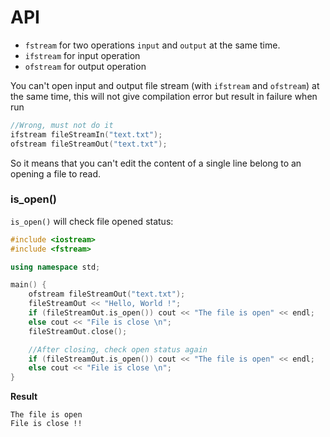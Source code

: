 # API

* ``fstream`` for two operations ``input`` and ``output`` at the same time.
* ``ifstream`` for input operation
* ``ofstream`` for output operation

You can't open input and output file stream (with ``ifstream`` and ``ofstream``) at the same time, this will not give compilation error but result in failure when run

```c
//Wrong, must not do it
ifstream fileStreamIn("text.txt");
ofstream fileStreamOut("text.txt");
```

So it means that you can't edit the content of a single line belong to an opening a file to read.

### is_open()

``is_open()`` will check file opened status:

```cpp
#include <iostream>
#include <fstream>

using namespace std;

main() {
	ofstream fileStreamOut("text.txt");
	fileStreamOut << "Hello, World !";
	if (fileStreamOut.is_open()) cout << "The file is open" << endl;
	else cout << "File is close \n";
	fileStreamOut.close();

	//After closing, check open status again
	if (fileStreamOut.is_open()) cout << "The file is open" << endl;
	else cout << "File is close \n";
}
```

**Result**

```
The file is open
File is close !! 
```
